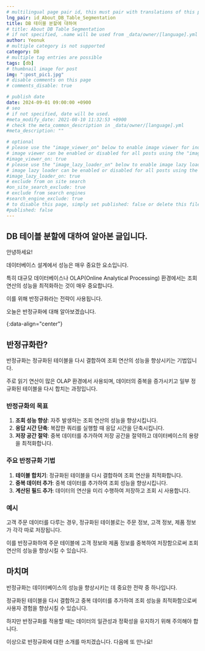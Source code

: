 ```yaml
---
# multilingual page pair id, this must pair with translations of this page. (This name must be unique)
lng_pair: id_About_DB_Table_Segmentation
title: DB 테이블 분할에 대하여
# title: About DB Table Segmentation
# if not specified, .name will be used from _data/owner/[language].yml
author: Yeonuk
# multiple category is not supported
category: DB
# multiple tag entries are possible
tags: [db]
# thumbnail image for post
img: ":post_pic1.jpg"
# disable comments on this page
# comments_disable: true

# publish date
date: 2024-09-01 09:00:00 +0900
# seo
# if not specified, date will be used.
#meta_modify_date: 2021-08-10 11:32:53 +0900
# check the meta_common_description in _data/owner/[language].yml
#meta_description: ""

# optional
# please use the "image_viewer_on" below to enable image viewer for individual pages or posts (_posts/ or [language]/_posts folders).
# image viewer can be enabled or disabled for all posts using the "image_viewer_posts: true" setting in _data/conf/main.yml.
#image_viewer_on: true
# please use the "image_lazy_loader_on" below to enable image lazy loader for individual pages or posts (_posts/ or [language]/_posts folders).
# image lazy loader can be enabled or disabled for all posts using the "image_lazy_loader_posts: true" setting in _data/conf/main.yml.
#image_lazy_loader_on: true
# exclude from on site search
#on_site_search_exclude: true
# exclude from search engines
#search_engine_exclude: true
# to disable this page, simply set published: false or delete this file
#published: false
---
```


<!-- outline-start -->

## DB 테이블 분할에 대하여 알아본 글입니다.

안녕하세요!

데이터베이스 설계에서 성능은 매우 중요한 요소입니다.

특히 대규모 데이터베이스나 OLAP(Online Analytical Processing) 환경에서는 조회 연산의 성능을 최적화하는 것이 매우 중요합니다.

이를 위해 반정규화라는 전략이 사용됩니다.

오늘은 반정규화에 대해 알아보겠습니다.

{:data-align="center"}

<!-- outline-end -->

## 반정규화란?

반정규화는 정규화된 테이블을 다시 결합하여 조회 연산의 성능을 향상시키는 기법입니다.

주로 읽기 연산이 많은 OLAP 환경에서 사용되며, 데이터의 중복을 증가시키고 일부 정규화된 테이블을 다시 합치는 과정입니다.

### 반정규화의 목표

1. **조회 성능 향상**: 자주 발생하는 조회 연산의 성능을 향상시킵니다.
2. **응답 시간 단축**: 복잡한 쿼리를 실행할 때 응답 시간을 단축시킵니다.
3. **저장 공간 절약**: 중복 데이터를 추가하여 저장 공간을 절약하고 데이터베이스의 용량을 최적화합니다.

### 주요 반정규화 기법

1. **테이블 합치기**: 정규화된 테이블을 다시 결합하여 조회 연산을 최적화합니다.
2. **중복 데이터 추가**: 중복 데이터를 추가하여 조회 성능을 향상시킵니다.
3. **계산된 필드 추가**: 데이터의 연산을 미리 수행하여 저장하고 조회 시 사용합니다.

### 예시

고객 주문 데이터를 다루는 경우, 정규화된 테이블로는 주문 정보, 고객 정보, 제품 정보가 각각 따로 저장됩니다.

이를 반정규화하여 주문 테이블에 고객 정보와 제품 정보를 중복하여 저장함으로써 조회 연산의 성능을 향상시킬 수 있습니다.

## 마치며

반정규화는 데이터베이스의 성능을 향상시키는 데 중요한 전략 중 하나입니다.

정규화된 테이블을 다시 결합하고 중복 데이터를 추가하여 조회 성능을 최적화함으로써 사용자 경험을 향상시킬 수 있습니다.

하지만 반정규화를 적용할 때는 데이터의 일관성과 정확성을 유지하기 위해 주의해야 합니다.

이상으로 반정규화에 대한 소개를 마치겠습니다. 다음에 또 만나요!
